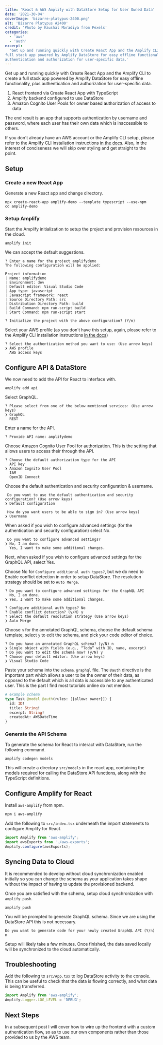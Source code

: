 ```yaml
---
title: 'React & AWS Amplify with DataStore Setup for User Owned Data'
date: '2021-30-04'
coverImage: 'bizarre-platypus-2400.png'
alt: 'Bizarre Platypus #2400'
credit: 'Photo by Kaushal Moradiya from Pexels'
categories:
  - 'aws'
  - 'auth'
excerpt:
  'Get up and running quickly with Create React App and the Amplify CLI to create a
full stack app powered by Amplify DataStore for easy offline functionality, plus
authentication and authorization for user-specific data.'
---
```


Get up and running quickly with Create React App and the Amplify CLI to create a
full stack app powered by Amplify DataStore for easy offline functionality, plus
authentication and authorization for user-specific data.

1. React frontend via Create React App with TypeScript
2. Amplify backend configured to use DataStore
3. Amazon Cognito User Pools for owner based authorization of access to data

The end result is an app that supports authentication by username and password,
where each user has their own data which is inaccessible to others.

If you don't already have an AWS account or the Amplify CLI setup, please refer
to the Amplify CLI installation instructions
[in the docs](https://docs.amplify.aws/cli/start/install). Also, in the interest
of conciseness we will skip over styling and get straight to the point.

## Setup

### Create a new React App

Generate a new React app and change directory.

```shell
npx create-react-app amplify-demo --template typescript --use-npm
cd amplify-demo
```

### Setup Amplify

Start the Amplify initialization to setup the project and provision resources in
the cloud.

```shell
amplify init
```

We can accept the default suggestions.

```shell
? Enter a name for the project amplifydemo
The following configuration will be applied:

Project information
| Name: amplifydemo
| Environment: dev
| Default editor: Visual Studio Code
| App type: javascript
| Javascript framework: react
| Source Directory Path: src
| Distribution Directory Path: build
| Build Command: npm run-script build
| Start Command: npm run-script start

? Initialize the project with the above configuration? (Y/n)
```

Select your AWS profile (as you don't have this setup, again, please refer to
the Amplify CLI installation instructions
[in the docs](https://docs.amplify.aws/cli/start/install))

```shell
? Select the authentication method you want to use: (Use arrow keys)
❯ AWS profile
  AWS access keys
```

## Configure API & DataStore

We now need to add the API for React to interface with.

```shell
amplify add api
```

Select GraphQL.

```shell
? Please select from one of the below mentioned services: (Use arrow keys)
❯ GraphQL
  REST
```

Enter a name for the API.

```shell
? Provide API name: amplifydemo
```

Choose Amazon Cognito User Pool for authorization. This is the setting that
allows users to access their through the API.

```shell
? Choose the default authorization type for the API
  API key
❯ Amazon Cognito User Pool
  IAM
  OpenID Connect
```

Choose the default authentication and security configuration & username.

```shell
 Do you want to use the default authentication and security configuration? (Use arrow keys)
❯ Default configuration

 How do you want users to be able to sign in? (Use arrow keys)
❯ Username
```

When asked if you wish to configure advanced settings (for the authentication
and security configuration) select No.

```shell
 Do you want to configure advanced settings?
❯ No, I am done.
  Yes, I want to make some additional changes.
```

Next, when asked if you wish to configure advanced settings for the GraphQL API,
select Yes.

Choose No for `Configure additional auth types?`, but we do need to Enable
conflict detection in order to setup DataStore. The resolution strategy should
be set to `Auto Merge`.

```shell
? Do you want to configure advanced settings for the GraphQL API
  No, I am done.
❯ Yes, I want to make some additional changes.

? Configure additional auth types? No
? Enable conflict detection? (y/N) y
? Select the default resolution strategy (Use arrow keys)
❯ Auto Merge
```

Choose `n` for the annotated GraphQL schema, choose the default schema template,
select `y` to edit the schema, and pick your code editor of choice.

```shell
? Do you have an annotated GraphQL schema? (y/N) n
❯ Single object with fields (e.g., “Todo” with ID, name, excerpt)
? Do you want to edit the schema now? (y/N) y
? Choose your default editor: (Use arrow keys)
❯ Visual Studio Code
```

Paste your schema into the `schema.graphql` file. The `@auth` directive is the
important part which allows a user to be the owner of their data, as opposed to
the default which is all data is accessible to any authenticated user. This is
the part I find most tutorials online do not mention.

```graphql
# example schema
type Task @model @auth(rules: [{allow: owner}]) {
  id: ID!
  title: String!
  excerpt: String!
  createdAt: AWSDateTime
}
```

### Generate the API Schema

To generate the schema for React to interact with DataStore, run the following
command.

```shell
amplify codegen models
```

This will create a directory `src/models` in the react app, containing the
models required for calling the DataStore API functions, along with the
TypeScript definitions.

## Configure Amplify for React

Install `aws-amplify` from npm.

```bash
npm i aws-amplify
```

Add the following to `src/index.tsx` underneath the import statements to
configure Amplify for React.

```js
import Amplify from 'aws-amplify';
import awsExports from './aws-exports';
Amplify.configure(awsExports);
```

## Syncing Data to Cloud

It is recommended to develop without cloud synchronization enabled initially so
you can change the schema as your application takes shape without the impact of
having to update the provisioned backend.

Once you are satisfied with the schema, setup cloud synchronization with
`amplify push`.

```shell
amplify push
```

You will be prompted to generate GraphQL schema. Since we are using the
DataStore API this is not necessary.

```shell
Do you want to generate code for your newly created GraphQL API (Y/n) n
```

Setup will likely take a few minutes. Once finished, the data saved locally will
be synchronized to the cloud automatically.

## Troubleshooting

Add the following to `src/App.tsx` to log DataStore activity to the console.
This can be useful to check that the data is flowing correctly, and what data is
being transferred.

```js
import Amplify from 'aws-amplify';
Amplify.Logger.LOG_LEVEL = 'DEBUG';
```

## Next Steps

In a subsequent post I will cover how to wire up the frontend with a custom
authentication flow, so as to use our own components rather than those provided
to us by the AWS team.

